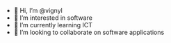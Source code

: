 - 👋 Hi, I’m @vignyl
- 👀 I’m interested in software 
- 🌱 I’m currently learning ICT
- 💞️ I’m looking to collaborate on software applications

<!---
vignyl/vignyl is a software engineer and are in mobile, web and pc software
--->
